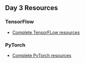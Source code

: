 ## Day 3 Resources 

### TensorFlow

- [Complete TensorFLow resources](https://github.com/udaykondreddy/Code-for-learn-machinelearning/blob/master/Deep%20Learning%20resources/TensorFlow_resources.md)

### PyTorch

- [Complete PyTorch resources](https://github.com/udaykondreddy/Code-for-learn-machinelearning/blob/master/Deep%20Learning%20resources/Pytorch.md)
